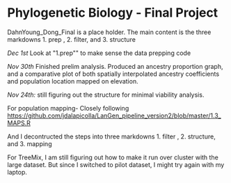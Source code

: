 # Phylogenetic Biology - Final Project

DahnYoung_Dong_Final is a place holder. The main content is the three markdowns 1. prep , 2. filter, and 3. structure

*Dec 1st*
Look at "1.prep"" to make sense the data prepping code

*Nov 30th*
Finished prelim analysis. Produced an ancestry proportion graph, and a comparative plot of both spatially interpolated ancestry coefficients and population location mapped on elevation. 

*Nov 24th:*
still figuring out the structure for minimal viability analysis. 

For population mapping- Closely following https://github.com/jdalapicolla/LanGen_pipeline_version2/blob/master/1.3_MAPS.R

And I decontructed the steps into three markdowns 1. filter , 2. structure, and 3. mapping

For TreeMix, I am still figuring out how to make it run over cluster with the large dataset. But since I switched to pilot dataset, I might try again with my laptop.
